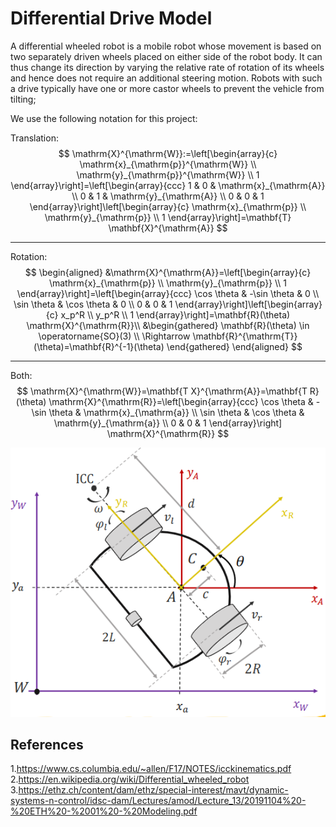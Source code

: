 # Differential Drive Model

A differential wheeled robot is a mobile robot whose movement is based on two separately driven wheels placed on either side of the robot body. It can thus change its direction by varying the relative rate of rotation of its wheels and hence does not require an additional steering motion. Robots with such a drive typically have one or more castor wheels to prevent the vehicle from tilting;

We use the following notation for this project:

Translation:
$$
\mathrm{X}^{\mathrm{W}}:=\left[\begin{array}{c}
\mathrm{x}_{\mathrm{p}}^{\mathrm{W}} \\
\mathrm{y}_{\mathrm{p}}^{\mathrm{W}} \\
1
\end{array}\right]=\left[\begin{array}{ccc}
1 & 0 & \mathrm{x}_{\mathrm{A}} \\
0 & 1 & \mathrm{y}_{\mathrm{A}} \\
0 & 0 & 1
\end{array}\right]\left[\begin{array}{c}
\mathrm{x}_{\mathrm{p}} \\
\mathrm{y}_{\mathrm{p}} \\
1
\end{array}\right]=\mathbf{T} \mathbf{X}^{\mathrm{A}}
$$
___

Rotation:
$$
\begin{aligned}
&\mathrm{X}^{\mathrm{A}}=\left[\begin{array}{c}
\mathrm{x}_{\mathrm{p}} \\
\mathrm{y}_{\mathrm{p}} \\
1
\end{array}\right]=\left[\begin{array}{ccc}
\cos \theta & -\sin \theta & 0 \\
\sin \theta & \cos \theta & 0 \\
0 & 0 & 1
\end{array}\right]\left[\begin{array}{c}
x_p^R \\
y_p^R \\
1
\end{array}\right]=\mathbf{R}(\theta) \mathrm{X}^{\mathrm{R}}\\
&\begin{gathered}
\mathbf{R}(\theta) \in \operatorname{SO}(3) \\
\Rightarrow \mathbf{R}^{\mathrm{T}}(\theta)=\mathbf{R}^{-1}(\theta)
\end{gathered}
\end{aligned}
$$
___

Both:
$$
\mathrm{X}^{\mathrm{W}}=\mathbf{T X}^{\mathrm{A}}=\mathbf{T R}(\theta) \mathrm{X}^{\mathrm{R}}=\left[\begin{array}{ccc}
\cos \theta & -\sin \theta & \mathrm{x}_{\mathrm{a}} \\
\sin \theta & \cos \theta & \mathrm{y}_{\mathrm{a}} \\
0 & 0 & 1
\end{array}\right] \mathrm{X}^{\mathrm{R}}
$$

![](img/axisofmobilerobot.png)

## References
1.<https://www.cs.columbia.edu/~allen/F17/NOTES/icckinematics.pdf>
2.<https://en.wikipedia.org/wiki/Differential_wheeled_robot>
3.<https://ethz.ch/content/dam/ethz/special-interest/mavt/dynamic-systems-n-control/idsc-dam/Lectures/amod/Lecture_13/20191104%20-%20ETH%20-%2001%20-%20Modeling.pdf>
